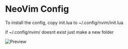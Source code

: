 # NeoVim Config

To install the config, copy init.lua to ~/.config/nvim/init.lua

if ~/.config/nvim/ doesnt exist just make a new folder

![Preview](https://i.imgur.com/k47xdhJ.png)
